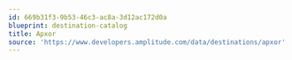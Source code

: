 ```yaml
---
id: 669b31f3-9b53-46c3-ac8a-3d12ac172d0a
blueprint: destination-catalog
title: Apxor
source: 'https://www.developers.amplitude.com/data/destinations/apxor'
---
```

